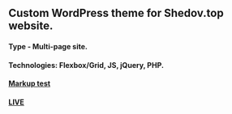 ## Custom WordPress theme for Shedov.top website.
#### Type - Multi-page site.
#### Technologies: Flexbox/Grid, JS, jQuery, PHP.
####  [Markup test](https://shedov.top)
#### [LIVE](https://shedov.top)
